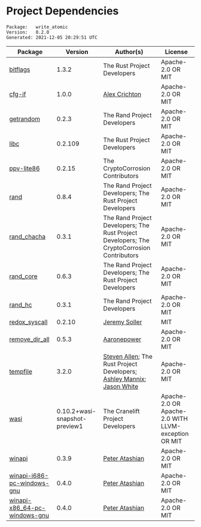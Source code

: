 # Project Dependencies
    Package:   write_atomic
    Version:   0.2.0
    Generated: 2021-12-05 20:29:51 UTC

| Package | Version | Author(s) | License |
| ---- | ---- | ---- | ---- |
| [bitflags](https://github.com/bitflags/bitflags) | 1.3.2 | The Rust Project Developers | Apache-2.0 OR MIT |
| [cfg-if](https://github.com/alexcrichton/cfg-if) | 1.0.0 | [Alex Crichton](mailto:alex@alexcrichton.com) | Apache-2.0 OR MIT |
| [getrandom](https://github.com/rust-random/getrandom) | 0.2.3 | The Rand Project Developers | Apache-2.0 OR MIT |
| [libc](https://github.com/rust-lang/libc) | 0.2.109 | The Rust Project Developers | Apache-2.0 OR MIT |
| [ppv-lite86](https://github.com/cryptocorrosion/cryptocorrosion) | 0.2.15 | The CryptoCorrosion Contributors | Apache-2.0 OR MIT |
| [rand](https://github.com/rust-random/rand) | 0.8.4 | The Rand Project Developers; The Rust Project Developers | Apache-2.0 OR MIT |
| [rand_chacha](https://github.com/rust-random/rand) | 0.3.1 | The Rand Project Developers; The Rust Project Developers; The CryptoCorrosion Contributors | Apache-2.0 OR MIT |
| [rand_core](https://github.com/rust-random/rand) | 0.6.3 | The Rand Project Developers; The Rust Project Developers | Apache-2.0 OR MIT |
| [rand_hc](https://github.com/rust-random/rand) | 0.3.1 | The Rand Project Developers | Apache-2.0 OR MIT |
| [redox_syscall](https://gitlab.redox-os.org/redox-os/syscall) | 0.2.10 | [Jeremy Soller](mailto:jackpot51@gmail.com) | MIT |
| [remove_dir_all](https://github.com/XAMPPRocky/remove_dir_all.git) | 0.5.3 | [Aaronepower](mailto:theaaronepower@gmail.com) | Apache-2.0 OR MIT |
| [tempfile](https://github.com/Stebalien/tempfile) | 3.2.0 | [Steven Allen](mailto:steven@stebalien.com); The Rust Project Developers; [Ashley Mannix](mailto:ashleymannix@live.com.au); [Jason White](mailto:jasonaw0@gmail.com) | Apache-2.0 OR MIT |
| [wasi](https://github.com/bytecodealliance/wasi) | 0.10.2+wasi-snapshot-preview1 | The Cranelift Project Developers | Apache-2.0 OR Apache-2.0 WITH LLVM-exception OR MIT |
| [winapi](https://github.com/retep998/winapi-rs) | 0.3.9 | [Peter Atashian](mailto:retep998@gmail.com) | Apache-2.0 OR MIT |
| [winapi-i686-pc-windows-gnu](https://github.com/retep998/winapi-rs) | 0.4.0 | [Peter Atashian](mailto:retep998@gmail.com) | Apache-2.0 OR MIT |
| [winapi-x86_64-pc-windows-gnu](https://github.com/retep998/winapi-rs) | 0.4.0 | [Peter Atashian](mailto:retep998@gmail.com) | Apache-2.0 OR MIT |
